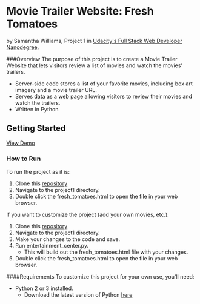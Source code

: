 # Movie Trailer Website: Fresh Tomatoes
by Samantha Williams, Project 1 in [Udacity's Full Stack Web Developer Nanodegree](https://www.udacity.com/course/full-stack-web-developer-nanodegree--nd004).

###Overview
The purpose of this project is to create a Movie Trailer Website that lets visitors review a list of movies and watch the movies' trailers.
- Server-side code stores a list of your favorite movies, including box art imagery and a movie trailer URL. 
- Serves data as a web page allowing visitors to review their movies and watch the trailers.
- Written in Python

## Getting Started
[View Demo](http://swilliams13.github.io/udacity-fullstack/project1/fresh_tomatoes.html)

### How to Run
To run the project as it is:

1. Clone this [repository](https://github.com/swilliams13/udacity-fullstack.git)
2. Navigate to the project1 directory.
3. Double click the fresh_tomatoes.html to open the file in your web browser.

If you want to customize the project (add your own movies, etc.):

1. Clone this [repository](https://github.com/swilliams13/udacity-fullstack.git)
2. Navigate to the project1 directory.
3. Make your changes to the code and save.
4. Run entertainment_center.py. 
	- This will build out the fresh_tomatoes.html file with your changes.
5. Double click the fresh_tomatoes.html to open the file in your web browser.

####Requirements
To customize this project for your own use, you'll need:
- Python 2 or 3 installed.
	- Download the latest version of Python [here](https://www.python.org/downloads/)
